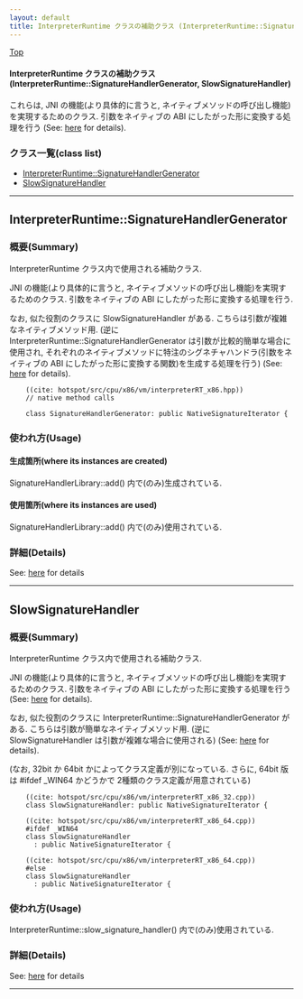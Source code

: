 ```yaml
---
layout: default
title: InterpreterRuntime クラスの補助クラス (InterpreterRuntime::SignatureHandlerGenerator, SlowSignatureHandler)
---
```

[Top](../index.html)

#### InterpreterRuntime クラスの補助クラス (InterpreterRuntime::SignatureHandlerGenerator, SlowSignatureHandler)

これらは, JNI の機能(より具体的に言うと, ネイティブメソッドの呼び出し機能)を実現するためのクラス.
引数をネイティブの ABI にしたがった形に変換する処理を行う (See: [here](no3059asZ.html) for details).


### クラス一覧(class list)

  * [InterpreterRuntime::SignatureHandlerGenerator](#noGk_E8Nuq)
  * [SlowSignatureHandler](#noyT9WACRd)


---
## <a name="noGk_E8Nuq" id="noGk_E8Nuq">InterpreterRuntime::SignatureHandlerGenerator</a>

### 概要(Summary)
InterpreterRuntime クラス内で使用される補助クラス.

JNI の機能(より具体的に言うと, ネイティブメソッドの呼び出し機能)を実現するためのクラス.
引数をネイティブの ABI にしたがった形に変換する処理を行う. 

なお, 似た役割のクラスに SlowSignatureHandler がある. こちらは引数が複雑なネイティブメソッド用.
(逆に InterpreterRuntime::SignatureHandlerGenerator は引数が比較的簡単な場合に使用され, 
それぞれのネイティブメソッドに特注のシグネチャハンドラ(引数をネイティブの ABI にしたがった形に変換する関数)を生成する処理を行う)
(See: [here](no3059asZ.html) for details).


```
    ((cite: hotspot/src/cpu/x86/vm/interpreterRT_x86.hpp))
    // native method calls
    
    class SignatureHandlerGenerator: public NativeSignatureIterator {
```

### 使われ方(Usage)
#### 生成箇所(where its instances are created)
SignatureHandlerLibrary::add() 内で(のみ)生成されている.

#### 使用箇所(where its instances are used)
SignatureHandlerLibrary::add() 内で(のみ)使用されている.




### 詳細(Details)
See: [here](../doxygen/classInterpreterRuntime_1_1SignatureHandlerGenerator.html) for details

---
## <a name="noyT9WACRd" id="noyT9WACRd">SlowSignatureHandler</a>

### 概要(Summary)
InterpreterRuntime クラス内で使用される補助クラス.

JNI の機能(より具体的に言うと, ネイティブメソッドの呼び出し機能)を実現するためのクラス.
引数をネイティブの ABI にしたがった形に変換する処理を行う (See: [here](no3059asZ.html) for details).

なお, 似た役割のクラスに InterpreterRuntime::SignatureHandlerGenerator がある. こちらは引数が簡単なネイティブメソッド用.
(逆に SlowSignatureHandler は引数が複雑な場合に使用される)
(See: [here](no3059asZ.html) for details).

(なお, 32bit か 64bit かによってクラス定義が別になっている.
さらに, 64bit 版は #ifdef _WIN64 かどうかで 2種類のクラス定義が用意されている)


```
    ((cite: hotspot/src/cpu/x86/vm/interpreterRT_x86_32.cpp))
    class SlowSignatureHandler: public NativeSignatureIterator {
```


```
    ((cite: hotspot/src/cpu/x86/vm/interpreterRT_x86_64.cpp))
    #ifdef _WIN64
    class SlowSignatureHandler
      : public NativeSignatureIterator {
```


```
    ((cite: hotspot/src/cpu/x86/vm/interpreterRT_x86_64.cpp))
    #else
    class SlowSignatureHandler
      : public NativeSignatureIterator {
```

### 使われ方(Usage)
InterpreterRuntime::slow_signature_handler() 内で(のみ)使用されている.




### 詳細(Details)
See: [here](../doxygen/classSlowSignatureHandler.html) for details

---
